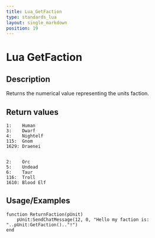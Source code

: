 ```yaml
---
title: Lua_GetFaction
type: standards_lua
layout: single_markdown
position: 19
---
```


# Lua GetFaction

## Description

Returns the numerical value representing the units faction.

## Return values

```
1:    Human
3:    Dwarf
4:    Nightelf
115:  Gnom
1629: Draenei


2:    Orc
5:    Undead
6:    Taur
116:  Troll
1610: Blood Elf
```

## Usage/Examples

```
function ReturnFaction(pUnit)
	pUnit:SendChatMessage(12, 0, "Hello my faction is: "..pUnit:GetFaction().."!")
end
```